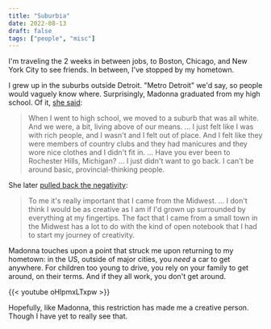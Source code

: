 ```yaml
---
title: "Suburbia"
date: 2022-08-13
draft: false
tags: ["people", "misc"]
---
```

I'm traveling the 2 weeks in between jobs, to Boston, Chicago, and New York City to see friends. In between, I've stopped by my hometown.

I grew up in the suburbs outside Detroit. "Metro Detroit" we'd say, so people would vaguely know where. Surprisingly, Madonna graduated from my high school. Of it, [she said](https://www.mlive.com/news/detroit/2015/03/madonna_has_unflattering_words.html):

> When I went to high school, we moved to a suburb that was all white. And we were, a bit, living above of our means. ... I just felt like I was with rich people, and I wasn't and I felt out of place. And I felt like they were members of country clubs and they had manicures and they wore nice clothes and I didn't fit in. ... Have you ever been to Rochester Hills, Michigan? ... I just didn't want to go back. I can't be around basic, provincial-thinking people.

She later [pulled back the negativity](https://patch.com/michigan/rochester/madonna-no-longer-hates-her-hometown):

> To me it's really important that I came from the Midwest. ... I don't think I would be as creative as I am if I'd grown up surrounded by everything at my fingertips. The fact that I came from a small town in the Midwest has a lot to do with the kind of open notebook that I had to start my journey of creativity.

Madonna touches upon a point that struck me upon returning to my hometown: in the US, outside of major cities, you _need_ a car to get anywhere. For children too young to drive, you rely on your family to get around, on their terms. And if they all work, you don't get around.

{{< youtube oHlpmxLTxpw >}}

Hopefully, like Madonna, this restriction has made me a creative person. Though I have yet to really see that.
